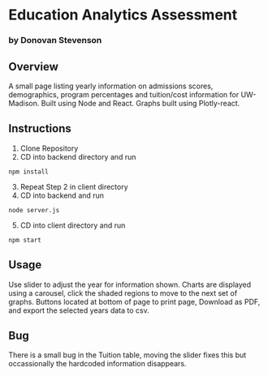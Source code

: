 # Education Analytics Assessment
### by Donovan Stevenson

## Overview
A small page listing yearly information on admissions scores, demographics, program percentages and tuition/cost information for UW-Madison.
Built using Node and React. Graphs built using Plotly-react.

## Instructions
1. Clone Repository
2. CD into backend directory and run
```
npm install
```
3. Repeat Step 2 in client directory
4. CD into backend and run 
```
node server.js
```
5. CD into client directory and run
```
npm start
```

## Usage
Use slider to adjust the year for information shown.
Charts are displayed using a carousel, click the shaded regions to move to the next set of graphs.
Buttons located at bottom of page to print page, Download as PDF, and export the selected years data to csv.
## Bug
There is a small bug in the Tuition table,
moving the slider fixes this but occassionally the hardcoded information disappears. 
